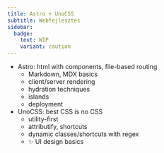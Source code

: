 ```yaml
---
title: Astro + UnoCSS
subtitle: Webfejlesztés
sidebar:
  badge:
    text: WIP
    variant: caution
---
```


- Astro: html with components, file-based routing
  - Markdown, MDX basics
  - client/server rendering
  - hydration techniques
  - islands
  - deployment
- UnoCSS: best CSS is no CSS
  - utility-first
  - attributify, shortcuts
  - dynamic classes/shortcuts with regex
  - ✨ UI design basics
